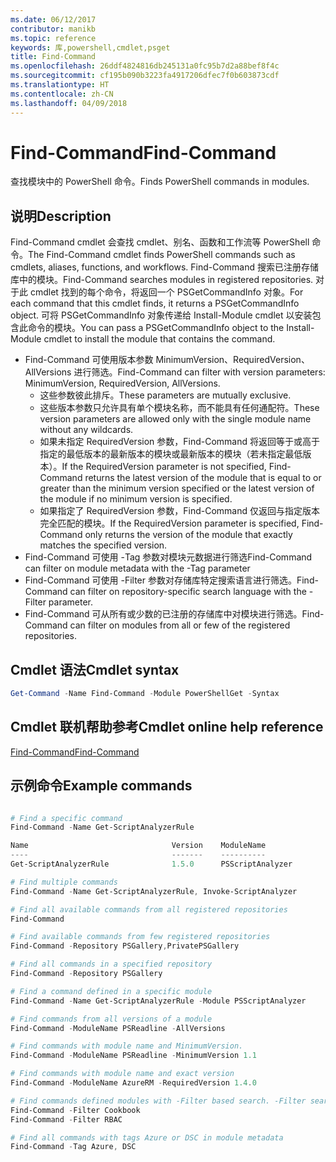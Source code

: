 ```yaml
---
ms.date: 06/12/2017
contributor: manikb
ms.topic: reference
keywords: 库,powershell,cmdlet,psget
title: Find-Command
ms.openlocfilehash: 26ddf4824816db245131a0fc95b7d2a88bef8f4c
ms.sourcegitcommit: cf195b090b3223fa4917206dfec7f0b603873cdf
ms.translationtype: HT
ms.contentlocale: zh-CN
ms.lasthandoff: 04/09/2018
---
```

# <a name="find-command"></a><span data-ttu-id="d815a-103">Find-Command</span><span class="sxs-lookup"><span data-stu-id="d815a-103">Find-Command</span></span>

<span data-ttu-id="d815a-104">查找模块中的 PowerShell 命令。</span><span class="sxs-lookup"><span data-stu-id="d815a-104">Finds PowerShell commands in modules.</span></span>

## <a name="description"></a><span data-ttu-id="d815a-105">说明</span><span class="sxs-lookup"><span data-stu-id="d815a-105">Description</span></span>
<span data-ttu-id="d815a-106">Find-Command cmdlet 会查找 cmdlet、别名、函数和工作流等 PowerShell 命令。</span><span class="sxs-lookup"><span data-stu-id="d815a-106">The Find-Command cmdlet finds PowerShell commands such as cmdlets, aliases, functions, and workflows.</span></span> <span data-ttu-id="d815a-107">Find-Command 搜索已注册存储库中的模块。</span><span class="sxs-lookup"><span data-stu-id="d815a-107">Find-Command searches modules in registered repositories.</span></span>
<span data-ttu-id="d815a-108">对于此 cmdlet 找到的每个命令，将返回一个 PSGetCommandInfo 对象。</span><span class="sxs-lookup"><span data-stu-id="d815a-108">For each command that this cmdlet finds, it returns a PSGetCommandInfo object.</span></span> <span data-ttu-id="d815a-109">可将 PSGetCommandInfo 对象传递给 Install-Module cmdlet 以安装包含此命令的模块。</span><span class="sxs-lookup"><span data-stu-id="d815a-109">You can pass a PSGetCommandInfo object to the Install-Module cmdlet to install the module that contains the command.</span></span>

- <span data-ttu-id="d815a-110">Find-Command 可使用版本参数 MinimumVersion、RequiredVersion、AllVersions 进行筛选。</span><span class="sxs-lookup"><span data-stu-id="d815a-110">Find-Command can filter with version parameters: MinimumVersion, RequiredVersion, AllVersions.</span></span>
  - <span data-ttu-id="d815a-111">这些参数彼此排斥。</span><span class="sxs-lookup"><span data-stu-id="d815a-111">These parameters are mutually exclusive.</span></span>
  - <span data-ttu-id="d815a-112">这些版本参数只允许具有单个模块名称，而不能具有任何通配符。</span><span class="sxs-lookup"><span data-stu-id="d815a-112">These version parameters are allowed only with the single module name without any wildcards.</span></span>
  - <span data-ttu-id="d815a-113">如果未指定 RequiredVersion 参数，Find-Command 将返回等于或高于指定的最低版本的最新版本的模块或最新版本的模块（若未指定最低版本）。</span><span class="sxs-lookup"><span data-stu-id="d815a-113">If the RequiredVersion parameter is not specified, Find-Command returns the latest version of the module that is equal to or greater than the minimum version specified or the latest version of the module if no minimum version is specified.</span></span>
  - <span data-ttu-id="d815a-114">如果指定了 RequiredVersion 参数，Find-Command 仅返回与指定版本完全匹配的模块。</span><span class="sxs-lookup"><span data-stu-id="d815a-114">If the RequiredVersion parameter is specified, Find-Command only returns the version of the module that exactly matches the specified version.</span></span>
- <span data-ttu-id="d815a-115">Find-Command 可使用 -Tag 参数对模块元数据进行筛选</span><span class="sxs-lookup"><span data-stu-id="d815a-115">Find-Command can filter on module metadata with the -Tag parameter</span></span>
- <span data-ttu-id="d815a-116">Find-Command 可使用 -Filter 参数对存储库特定搜索语言进行筛选。</span><span class="sxs-lookup"><span data-stu-id="d815a-116">Find-Command can filter on repository-specific search language with the -Filter parameter.</span></span>
- <span data-ttu-id="d815a-117">Find-Command 可从所有或少数的已注册的存储库中对模块进行筛选。</span><span class="sxs-lookup"><span data-stu-id="d815a-117">Find-Command can filter on modules from all or few of the registered repositories.</span></span>

## <a name="cmdlet-syntax"></a><span data-ttu-id="d815a-118">Cmdlet 语法</span><span class="sxs-lookup"><span data-stu-id="d815a-118">Cmdlet syntax</span></span>
```powershell
Get-Command -Name Find-Command -Module PowerShellGet -Syntax
```

## <a name="cmdlet-online-help-reference"></a><span data-ttu-id="d815a-119">Cmdlet 联机帮助参考</span><span class="sxs-lookup"><span data-stu-id="d815a-119">Cmdlet online help reference</span></span>

[<span data-ttu-id="d815a-120">Find-Command</span><span class="sxs-lookup"><span data-stu-id="d815a-120">Find-Command</span></span>](http://go.microsoft.com/fwlink/?LinkId=733636)

## <a name="example-commands"></a><span data-ttu-id="d815a-121">示例命令</span><span class="sxs-lookup"><span data-stu-id="d815a-121">Example commands</span></span>
```powershell

# Find a specific command
Find-Command -Name Get-ScriptAnalyzerRule

Name                                Version    ModuleName                          Repository
----                                -------    ----------                          ----------
Get-ScriptAnalyzerRule              1.5.0      PSScriptAnalyzer                    PSGallery

# Find multiple commands
Find-Command -Name Get-ScriptAnalyzerRule, Invoke-ScriptAnalyzer

# Find all available commands from all registered repositories
Find-Command

# Find available commands from few registered repositories
Find-Command -Repository PSGallery,PrivatePSGallery

# Find all commands in a specified repository
Find-Command -Repository PSGallery

# Find a command defined in a specific module
Find-Command -Name Get-ScriptAnalyzerRule -Module PSScriptAnalyzer

# Find commands from all versions of a module
Find-Command -ModuleName PSReadline -AllVersions

# Find commands with module name and MinimumVersion.
Find-Command -ModuleName PSReadline -MinimumVersion 1.1

# Find commands with module name and exact version
Find-Command -ModuleName AzureRM -RequiredVersion 1.4.0

# Find commands defined modules with -Filter based search. -Filter searches in description and module names
Find-Command -Filter Cookbook
Find-Command -Filter RBAC

# Find all commands with tags Azure or DSC in module metadata
Find-Command -Tag Azure, DSC

```
